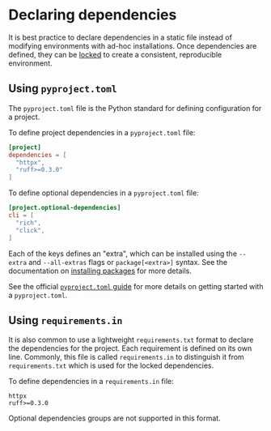 # Declaring dependencies

It is best practice to declare dependencies in a static file instead of modifying environments with
ad-hoc installations. Once dependencies are defined, they can be [locked](./compile.md) to create a
consistent, reproducible environment.

## Using `pyproject.toml`

The `pyproject.toml` file is the Python standard for defining configuration for a project.

To define project dependencies in a `pyproject.toml` file:

```toml title="pyproject.toml"
[project]
dependencies = [
  "httpx",
  "ruff>=0.3.0"
]
```

To define optional dependencies in a `pyproject.toml` file:

```toml title="pyproject.toml"
[project.optional-dependencies]
cli = [
  "rich",
  "click",
]
```

Each of the keys defines an "extra", which can be installed using the `--extra` and `--all-extras`
flags or `package[<extra>]` syntax. See the documentation on
[installing packages](./packages.md#installing-packages-from-files) for more details.

See the official
[`pyproject.toml` guide](https://packaging.python.org/en/latest/guides/writing-pyproject-toml/) for
more details on getting started with a `pyproject.toml`.

## Using `requirements.in`

It is also common to use a lightweight `requirements.txt` format to declare the dependencies for the
project. Each requirement is defined on its own line. Commonly, this file is called
`requirements.in` to distinguish it from `requirements.txt` which is used for the locked
dependencies.

To define dependencies in a `requirements.in` file:

```text title="requirements.in"
httpx
ruff>=0.3.0
```

Optional dependencies groups are not supported in this format.
